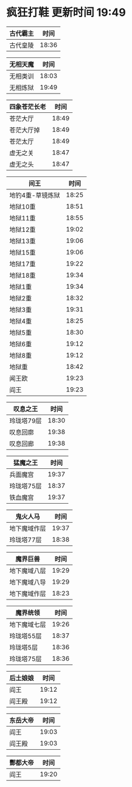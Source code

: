 # 疯狂打鞋 更新时间 19:49

| 古代霸主   | 时间    |
|--------|-------|
| 古代皇陵 | 18:36 |

| 无相天魔   | 时间    |
|--------|-------|
| 无相类训 | 18:03 |
| 无相炼狱 | 19:49 |

| 四象苍茫长老   | 时间    |
|--------|-------|
| 苍茫大厅 | 18:49 |
| 苍茫大厅掉 | 18:49 |
| 苍茫太厅 | 18:49 |
| 虚无之关 | 18:47 |
| 虚无之头 | 18:47 |

| 间王   | 时间    |
|--------|-------|
| 地钓4重-草镜炼狱 | 18:25 |
| 地狱10重 | 18:51 |
| 地狱11重 | 18:55 |
| 地狱12重 | 19:02 |
| 地狱13重 | 19:06 |
| 地狱15重 | 19:06 |
| 地狱17重 | 19:22 |
| 地狱18重 | 19:34 |
| 地狱1重 | 19:34 |
| 地狱2重 | 18:32 |
| 地狱3重 | 19:31 |
| 地狱4重 | 18:25 |
| 地狱5重 | 18:30 |
| 地狱6重 | 19:12 |
| 地狱8重 | 19:12 |
| 地狱重 | 18:42 |
| 闻王欧 | 19:23 |
| 阎王 | 19:23 |

| 叹息之王   | 时间    |
|--------|-------|
| 玲珑塔79层 | 18:30 |
| 叹息回廓 | 19:38 |
| 叹息回廊 | 19:38 |

| 猛魔之王   | 时间    |
|--------|-------|
| 兵面魔宫 | 19:37 |
| 玲珑塔75层 | 18:37 |
| 铁血魔宫 | 19:37 |

| 鬼火人马   | 时间    |
|--------|-------|
| 地下魔域作层 | 19:37 |
| 玲珑塔77层 | 18:38 |

| 魔界巨兽   | 时间    |
|--------|-------|
| 地下魔域八层 | 19:29 |
| 地下魔域八导 | 19:29 |
| 地下魔域作层 | 18:23 |

| 魔界统领   | 时间    |
|--------|-------|
| 地下魔域七层 | 19:26 |
| 玲珑塔55层 | 18:37 |
| 玲珑塔5层 | 18:36 |
| 玲珑塔75层 | 18:36 |

| 后土娘娘   | 时间    |
|--------|-------|
| 阎王 | 19:12 |
| 阎王殿 | 19:12 |

| 东岳大帝   | 时间    |
|--------|-------|
| 阎王 | 19:03 |
| 阎王殿 | 19:03 |

| 酆都大帝   | 时间    |
|--------|-------|
| 阎王 | 19:20 |